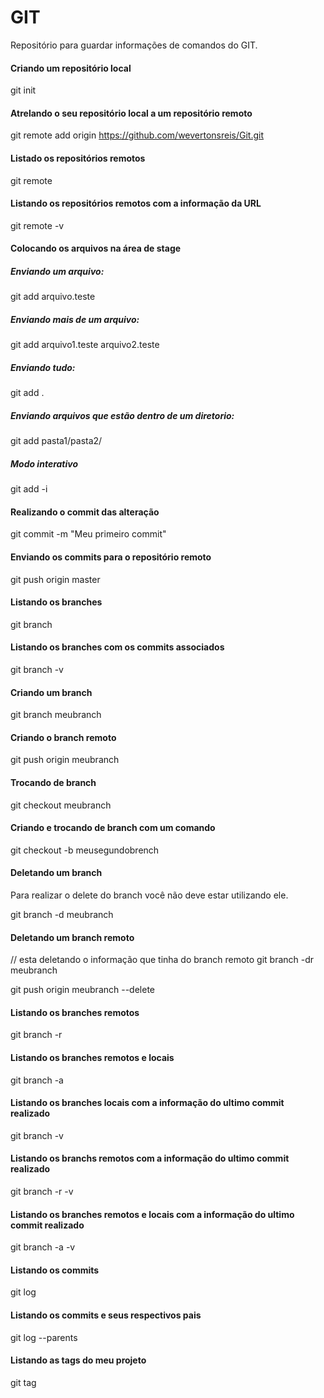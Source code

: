 # GIT
Repositório para guardar informações de comandos do GIT.

#### Criando um repositório local

git init

#### Atrelando o seu repositório local a um repositório remoto

git remote add origin https://github.com/wevertonsreis/Git.git

#### Listado os repositórios remotos

git remote

#### Listando os repositórios remotos com a informação da URL

git remote -v

#### Colocando os arquivos na área de stage

##### Enviando um arquivo:
git add arquivo.teste

##### Enviando mais de um arquivo:
git add arquivo1.teste arquivo2.teste

##### Enviando tudo:
git add .

##### Enviando arquivos que estão dentro de um diretorio:
git add pasta1/pasta2/

##### Modo interativo
git add -i

#### Realizando o commit das alteração

git commit -m "Meu primeiro commit"

#### Enviando os commits para o repositório remoto

git push origin master

#### Listando os branches

git branch

#### Listando os branches com os commits associados

git branch -v 

#### Criando um branch

git branch meubranch 

#### Criando o branch remoto

git push origin meubranch

#### Trocando de branch

git checkout meubranch

#### Criando e trocando de branch com um comando

git checkout -b meusegundobrench 

#### Deletando um branch

Para realizar o delete do branch você não deve estar utilizando ele.

git branch -d meubranch

#### Deletando um branch remoto

// esta deletando o informação que tinha do branch remoto
git branch -dr meubranch

git push origin meubranch --delete

#### Listando os branches remotos

git branch -r

#### Listando os branches remotos e locais

git branch -a

#### Listando os branches locais com a informação do ultimo commit realizado

git branch -v

#### Listando os branchs remotos com a informação do ultimo commit realizado

git branch -r -v

#### Listando os branches remotos e locais com a informação do ultimo commit realizado

git branch -a -v

#### Listando os commits

git log

#### Listando os commits e seus respectivos pais

git log --parents

#### Listando as tags do meu projeto

git tag
